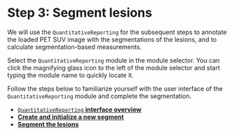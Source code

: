 # Step 3: Segment lesions

We will use the `QuantitativeReporting` for the subsequent steps to annotate the loaded PET SUV image with the segmentations of the lesions, and to calculate segmentation-based measurements.

Select the `QuantitativeReporting` module in the module selector. You can click the magnifying glass icon to the left of the module selector and start typing the module name to quickly locate it.

Follow the steps below to familiarize yourself with the user interface of the `QuantitativeReporting` module and complete the segmentation.

* [`QuantitativeReporting` **interface overview**](dicom-slicer-3-1.md)
* [**Create and initialize a new segment**](dicom-slicer-3-2.md)
* [**Segment the lesions**](dicom-slicer-3-3.md) 


